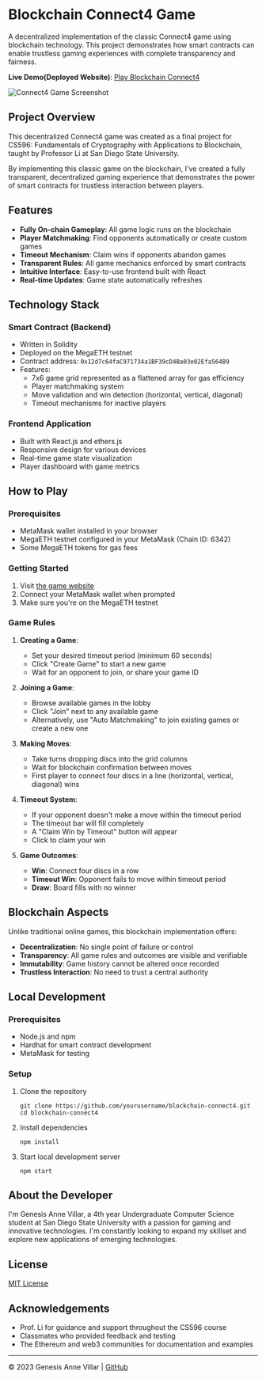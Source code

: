 # Blockchain Connect4 Game

A decentralized implementation of the classic Connect4 game using blockchain technology. This project demonstrates how smart contracts can enable trustless gaming experiences with complete transparency and fairness.

**Live Demo(Deployed Website)**: [Play Blockchain Connect4](https://gilded-crepe-8a7bda.netlify.app/)

![Connect4 Game Screenshot](screenshot.png)

## Project Overview

This decentralized Connect4 game was created as a final project for CS596: Fundamentals of Cryptography with Applications to Blockchain, taught by Professor Li at San Diego State University.

By implementing this classic game on the blockchain, I've created a fully transparent, decentralized gaming experience that demonstrates the power of smart contracts for trustless interaction between players.

## Features

- **Fully On-chain Gameplay**: All game logic runs on the blockchain
- **Player Matchmaking**: Find opponents automatically or create custom games
- **Timeout Mechanism**: Claim wins if opponents abandon games
- **Transparent Rules**: All game mechanics enforced by smart contracts
- **Intuitive Interface**: Easy-to-use frontend built with React
- **Real-time Updates**: Game state automatically refreshes

## Technology Stack

### Smart Contract (Backend)
- Written in Solidity
- Deployed on the MegaETH testnet
- Contract address: `0x12d7c64faC971734a1BF39cD4Ba03e02Efa564B9`
- Features:
  - 7x6 game grid represented as a flattened array for gas efficiency
  - Player matchmaking system
  - Move validation and win detection (horizontal, vertical, diagonal)
  - Timeout mechanisms for inactive players

### Frontend Application
- Built with React.js and ethers.js
- Responsive design for various devices
- Real-time game state visualization
- Player dashboard with game metrics

## How to Play

### Prerequisites
- MetaMask wallet installed in your browser
- MegaETH testnet configured in your MetaMask (Chain ID: 6342)
- Some MegaETH tokens for gas fees

### Getting Started
1. Visit [the game website](https://gilded-crepe-8a7bda.netlify.app/)
2. Connect your MetaMask wallet when prompted
3. Make sure you're on the MegaETH testnet

### Game Rules

1. **Creating a Game**:
   - Set your desired timeout period (minimum 60 seconds)
   - Click "Create Game" to start a new game
   - Wait for an opponent to join, or share your game ID

2. **Joining a Game**:
   - Browse available games in the lobby
   - Click "Join" next to any available game
   - Alternatively, use "Auto Matchmaking" to join existing games or create a new one

3. **Making Moves**:
   - Take turns dropping discs into the grid columns
   - Wait for blockchain confirmation between moves
   - First player to connect four discs in a line (horizontal, vertical, diagonal) wins

4. **Timeout System**:
   - If your opponent doesn't make a move within the timeout period
   - The timeout bar will fill completely
   - A "Claim Win by Timeout" button will appear
   - Click to claim your win

5. **Game Outcomes**:
   - **Win**: Connect four discs in a row
   - **Timeout Win**: Opponent fails to move within timeout period
   - **Draw**: Board fills with no winner

## Blockchain Aspects

Unlike traditional online games, this blockchain implementation offers:

- **Decentralization**: No single point of failure or control
- **Transparency**: All game rules and outcomes are visible and verifiable
- **Immutability**: Game history cannot be altered once recorded
- **Trustless Interaction**: No need to trust a central authority

## Local Development

### Prerequisites
- Node.js and npm
- Hardhat for smart contract development
- MetaMask for testing

### Setup
1. Clone the repository
   ```
   git clone https://github.com/yourusername/blockchain-connect4.git
   cd blockchain-connect4
   ```

2. Install dependencies
   ```
   npm install
   ```

3. Start local development server
   ```
   npm start
   ```

## About the Developer

I'm Genesis Anne Villar, a 4th year Undergraduate Computer Science student at San Diego State University with a passion for gaming and innovative technologies. I'm constantly looking to expand my skillset and explore new applications of emerging technologies.

## License

[MIT License](LICENSE)

## Acknowledgements

- Prof. Li for guidance and support throughout the CS596 course
- Classmates who provided feedback and testing
- The Ethereum and web3 communities for documentation and examples

---

© 2023 Genesis Anne Villar | [GitHub](https://github.com/genuhhsis)
